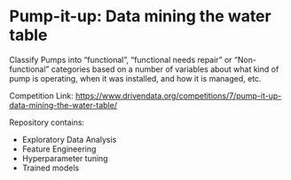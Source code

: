 # Pump-it-up: Data mining the water table

Classify Pumps into “functional”, “functional needs repair” or “Non-functional” categories based on a number of variables about what kind of pump is operating, when it was installed, and how it is managed, etc.

Competition Link: https://www.drivendata.org/competitions/7/pump-it-up-data-mining-the-water-table/

Repository contains:
- Exploratory Data Analysis
- Feature Engineering
- Hyperparameter tuning
- Trained models
